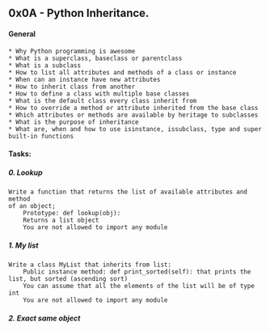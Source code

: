 ## 0x0A - Python Inheritance.

#### General
	* Why Python programming is awesome
	* What is a superclass, baseclass or parentclass
	* What is a subclass
	* How to list all attributes and methods of a class or instance
	* When can an instance have new attributes
	* How to inherit class from another
	* How to define a class with multiple base classes
	* What is the default class every class inherit from
	* How to override a method or attribute inherited from the base class
	* Which attributes or methods are available by heritage to subclasses
	* What is the purpose of inheritance
	* What are, when and how to use isinstance, issubclass, type and super built-in functions

#### Tasks:

##### 0. Lookup

	Write a function that returns the list of available attributes and method
	of an object;
		Prototype: def lookup(obj):
		Returns a list object
		You are not allowed to import any module

##### 1. My list
	Write a class MyList that inherits from list:
		Public instance method: def print_sorted(self): that prints the list, but sorted (ascending sort)
		You can assume that all the elements of the list will be of type int
		You are not allowed to import any module

##### 2. Exact same object

